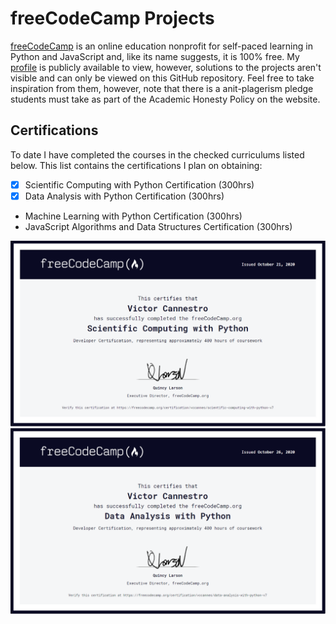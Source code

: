 # freeCodeCamp Projects
[freeCodeCamp](https://www.freecodecamp.org/learn) is an online education nonprofit for self-paced learning in Python and JavaScript and, like its name suggests, it is 100% free. My [profile](https://www.freecodecamp.org/vccannes) is publicly available to view, however, solutions to the projects aren't visible and can only be viewed on this GitHub repository. Feel free to take inspiration from them, however, note that there is a anit-plagerism pledge students must take as part of the Academic Honesty Policy on the website.  

## Certifications 
To date I have completed the courses in the checked curriculums listed below. This list contains the certifications I plan on obtaining:

- [x] Scientific Computing with Python Certification (300hrs)
- [x] Data Analysis with Python Certification (300hrs)
- Machine Learning with Python Certification (300hrs)
- JavaScript Algorithms and Data Structures Certification (300hrs)


<img src="https://github.com/VictorCannestro/freeCodeCamp/blob/main/figs/certification_scientific_computing.PNG">
<img src="https://github.com/VictorCannestro/freeCodeCamp/blob/main/figs/certification_data_analysis.PNG">
